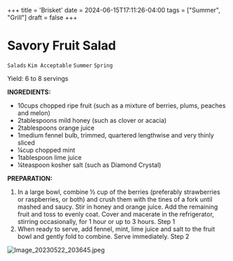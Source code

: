 +++
title = 'Brisket'
date = 2024-06-15T17:11:26-04:00
tags = ["Summer", "Grill"]
draft = false
+++
# Savory Fruit Salad

`Salads` `Kim Acceptable` `Summer` `Spring`

Yield: 6 to 8 servings

**INGREDIENTS:**

- 10cups chopped ripe fruit (such as a mixture of berries, plums, peaches and melon)
- 2tablespoons mild honey (such as clover or acacia)
- 2tablespoons orange juice
- 1medium fennel bulb, trimmed, quartered lengthwise and very thinly sliced
- ¼cup chopped mint
- 1tablespoon lime juice
- ¼teaspoon kosher salt (such as Diamond Crystal)

**PREPARATION:**

1. In a large bowl, combine ½ cup of the berries (preferably strawberries or raspberries, or both) and crush them with the tines of a fork until mashed and saucy. Stir in honey and orange juice. Add the remaining fruit and toss to evenly coat. Cover and macerate in the refrigerator, stirring occasionally, for 1 hour or up to 3 hours.
    Step 1
2. When ready to serve, add fennel, mint, lime juice and salt to the fruit bowl and gently fold to combine. Serve immediately.
    Step 2

![Image_20230522_203645.jpeg](image/Image_20230522_203645.jpeg)
